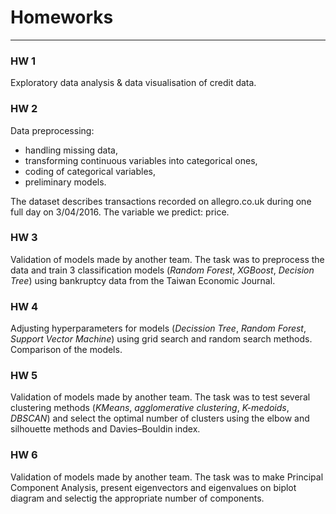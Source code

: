 # Homeworks

---

### HW 1
Exploratory data analysis & data visualisation of credit data.

### HW 2
Data preprocessing: 

* handling missing data, 
* transforming continuous variables into categorical ones, 
* coding of categorical variables,
* preliminary models.

The dataset describes transactions recorded on allegro.co.uk during one full day on 3/04/2016. The variable we predict: price.

### HW 3
Validation of models made by another team. The task was to preprocess the data and train 3 classification models (*Random Forest*, *XGBoost*, *Decision Tree*) using bankruptcy data from the Taiwan Economic Journal.

### HW 4
Adjusting hyperparameters for models (*Decission Tree*, *Random Forest*, *Support Vector Machine*) using grid search and random search methods. Comparison of the models.

### HW 5
Validation of models made by another team. The task was to test several clustering methods (*KMeans*, *agglomerative clustering*, *K-medoids*, *DBSCAN*) and select the optimal number of clusters using the elbow and silhouette methods and Davies–Bouldin index.

### HW 6
Validation of models made by another team. The task was to make Principal Component Analysis, present eigenvectors and eigenvalues on biplot diagram and selectig  the appropriate number of components. 
